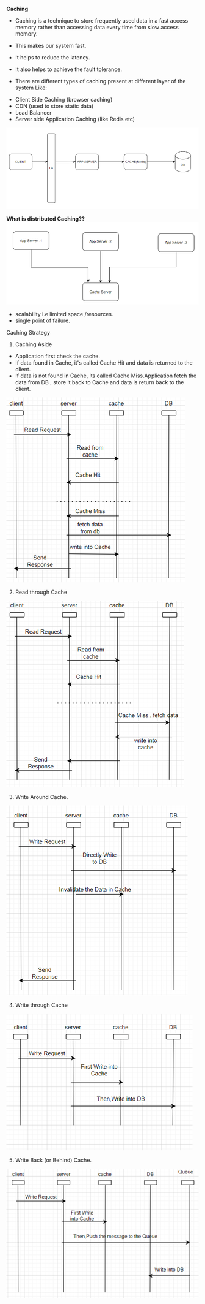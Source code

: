 **Caching**

* Caching is a technique to store frequently used data in a fast access memory rather than accessing data every time from slow access memory.
* This makes our system fast.
* It helps to reduce the latency.
* It also helps to achieve the fault tolerance.

* There are different types of caching present at different layer of the system Like:
- Client Side Caching (browser caching)
- CDN (used to store static data)
- Load Balancer
- Server side Application Caching (like Redis etc)

![caching.PNG](caching.PNG)

**What is distributed Caching??**
![ds.PNG](ds.PNG)
- scalability i.e limited space /resources.
- single point of failure.

Caching Strategy

1. Caching Aside

* Application first check the cache.
* If data found in Cache, it's called Cache Hit and data is returned to the client.
* If data is not found in Cache, its called Cache Miss.Application fetch the data from DB , store it back to Cache and data is return back to the client.

![cs1.PNG](cs1.PNG)

2. Read through Cache

![cs2.PNG](cs2.PNG)

3. Write Around Cache.

![cs3.PNG](cs3.PNG)

4. Write through Cache

![cs-4.PNG](cs-4.PNG)


5. Write Back (or Behind) Cache.

![cs-5.PNG](cs-5.PNG)


